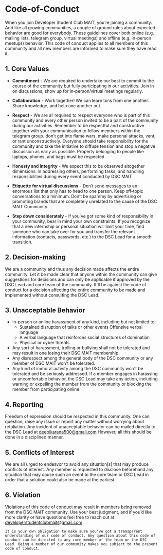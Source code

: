 # Code-of-Conduct

When you join Developer Student Club MAIT, you’re joining a community. And like all growing communities, a couple of ground rules about expected behavior are good for everybody. These guidelines cover both online (e.g. mailing lists, telegram group, virtual meetings) and offline (e.g. in-person meetups) behavior. This code of conduct applies to all members of this community and all new members are informed to make sure they have read it. 

## 1. Core Values 
- **Commitment** - We are required to undertake our best to commit to the course of the community but fully participating in our activities. Join in on discussions, show up for in-person/virtual meetings regularly. 

- **Collaboration** - Work together! We can learn tons from one another. Share knowledge, and help one another out. 
 
- **Respect** - We are all required to respect everyone who is part of this community and every other person invited to be a part of the community during our activities. Remember to be respectful and constructive together with your communication to fellow members within the telegram group. don't get into flame wars, make personal attacks, vent, or rant unconstructively. Everyone should take responsibility for the community and take the initiative to diffuse tension and stop a negative discussion as early as possible. Property belonging to people like laptops, phones, and bags must be respected. 
 
- **Honesty and Integrity** - We expect this to be observed altogether dimensions. In addressing others, performing tasks, and handling responsibilities during every event conducted by DSC MAIT 
 
- **Etiquette for virtual discussions** - Don’t send messages to an enormous list that only has to head to one person. Keep off-topic conversations to a minimum. Don’t be spammy by advertising or promoting brands that are completely unrelated to the cause of the DSC MAIT Community. 
 
- **Step down considerately** - If you've got some kind of responsibility in your community, bear in mind your own constraints. If you recognize that a new internship or personal situation will limit your time, find someone who can take over for you and transfer the relevant information (contacts, passwords, etc.) to the DSC Lead for a smooth transition. 

## 2. Decision-making 
We are a community and thus any decision made affects the entire community. Let it be made clear that anyone within the community can give suggestions for decisions and can only be applicable if approved by the DSC Lead and core team of the community. It'll be against the code of conduct for a decision affecting the entire community to be made and implemented without consulting the DSC Lead. 

## 3. Unacceptable Behavior

- In-person or online harassment of any kind, including but not limited to: 
  - Sustained disruption of talks or other events Offensive verbal language 
  - A verbal language that reinforces social structures of domination 
  - Physical or cyber threats 
- Any sort of harassment, trolling or bullying shall not be tolerated and may result in one losing their DSC MAIT membership. 
- Any disrespect among the general body of the DSC community or any member of DSC MAIT won't be tolerated. 
- Any kind of immoral activity among the DSC community won't be tolerated and be seriously addressed. If a member engages in harassing or uncomfortable behavior, the DSC Lead may take any action, including warning or expelling the member from the community or blocking the member from participating online 

## 4. Reporting
Freedom of expression should be respected in this community. One can question, raise any issue or report any matter without worrying about retaliation. Any incident of unacceptable behavior can be mailed directly to the DSC Lead at deepikarana500@gmail.com However, all this should be done in a disciplined manner. 

## 5. Conflicts of Interest
We are all urged to endeavor to avoid any situation[s] that may produce conflicts of interest. Any member is requested to disclose beforehand any situation that may cause such an event to the core team or DSC Lead in order that a solution could also be made at the earliest. 

## 6. Violation 
Violations of this code of conduct may result in members being removed from the DSC MAIT community. Use your best judgment, and if you’d like more clarity or have questions feel free to reach out at developerstudentclubmait@gmail.com

`It is your own obligation to make sure you've got a transparent understanding of our code of conduct. Any question about this code of conduct can be directed to any core member of the team or the DSC Lead. Being a member of our community makes you subject to the present code of conduct.`
